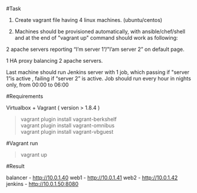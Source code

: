 
#Task

1. Create vagrant file having 4 linux machines. (ubuntu/centos)

2. Machines should be provisioned automatically, with ansible/chef/shell and at the end of "vagrant up" command should work as following:

  2 apache servers reporting “I’m server 1”/"I’am server 2” on default page.

  1 HA proxy balancing 2 apache servers.

  Last machine should run Jenkins server with 1 job, which passing if "server 1”is active , failing if “server 2” is active.    Job should run every hour in nights only, from 00:00 to 06:00


#Requirements

  Virtualbox + Vagrant ( version > 1.8.4 )

  > vagrant plugin install vagrant-berkshelf<br>
  > vagrant plugin install vagrant-omnibus<br>
  > vagrant plugin install vagrant-vbguest<br>


#Vagrant run

  >vagrant up


#Result

balancer - http://10.0.1.40
web1 - http://10.0.1.41
web2 - http://10.0.1.42
jenkins  - http://10.0.1.50:8080
